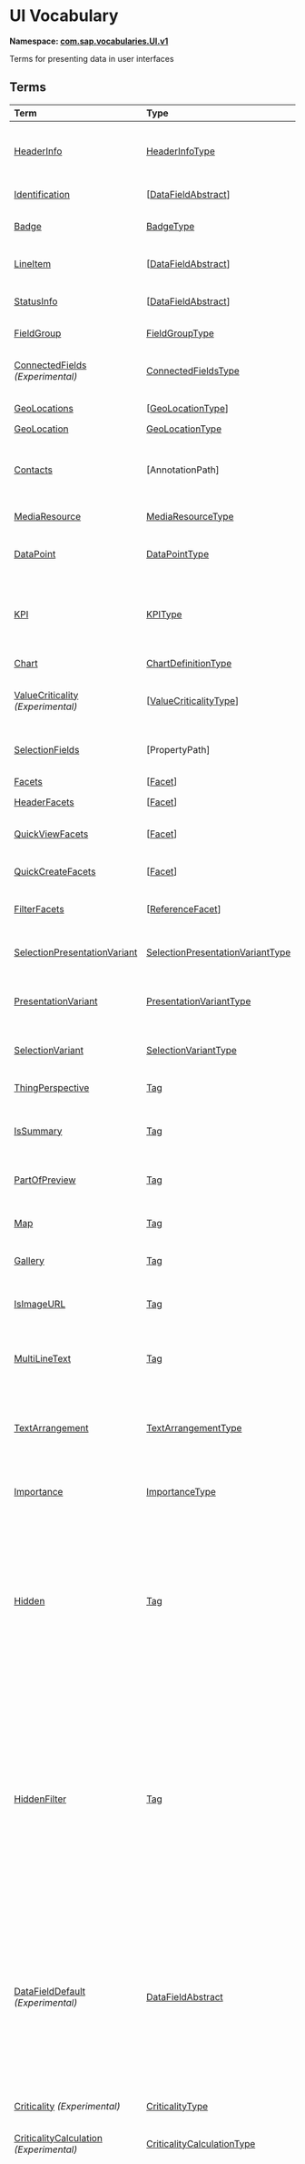 # UI Vocabulary
**Namespace: [com.sap.vocabularies.UI.v1](UI.xml)**

Terms for presenting data in user interfaces


## Terms

Term|Type|Description
:---|:---|:----------
[HeaderInfo](UI.xml#L38)|[HeaderInfoType](#HeaderInfoType)|<a name="HeaderInfo"></a>Information for the header area of an entity representation. HeaderInfo is mandatory for main entity types of the model
[Identification](UI.xml#L69)|\[[DataFieldAbstract](#DataFieldAbstract)\]|<a name="Identification"></a>Collection of fields identifying the object
[Badge](UI.xml#L74)|[BadgeType](#BadgeType)|<a name="Badge"></a>Information usually displayed in the form of a business card
[LineItem](UI.xml#L102)|\[[DataFieldAbstract](#DataFieldAbstract)\]|<a name="LineItem"></a>Collection of data fields for representation in a table or list
[StatusInfo](UI.xml#L107)|\[[DataFieldAbstract](#DataFieldAbstract)\]|<a name="StatusInfo"></a>Collection of data fields describing the status of an entity
[FieldGroup](UI.xml#L112)|[FieldGroupType](#FieldGroupType)|<a name="FieldGroup"></a>Group of fields with an optional label
[ConnectedFields](UI.xml#L126) *(Experimental)*|[ConnectedFieldsType](#ConnectedFieldsType)|<a name="ConnectedFields"></a>Group of semantically connected fields with a representation template and an optional label
[GeoLocations](UI.xml#L197)|\[[GeoLocationType](#GeoLocationType)\]|<a name="GeoLocations"></a>Collection of geographic locations
[GeoLocation](UI.xml#L201)|[GeoLocationType](#GeoLocationType)|<a name="GeoLocation"></a>Geographic location
[Contacts](UI.xml#L221)|\[AnnotationPath\]|<a name="Contacts"></a>Collection of contacts<p>Each collection item MUST reference an annotation of a Communication.Contact</p>
[MediaResource](UI.xml#L228)|[MediaResourceType](#MediaResourceType)|<a name="MediaResource"></a>Properties that describe a media resource
[DataPoint](UI.xml#L282)|[DataPointType](#DataPointType)|<a name="DataPoint"></a>Visualization of a single point of data, typically a number; may also be textual, e.g. a status value
[KPI](UI.xml#L572)|[KPIType](#KPIType)|<a name="KPI"></a>A Key Performance Indicator (KPI) bundles a SelectionVariant and a DataPoint, and provides details for progressive disclosure
[Chart](UI.xml#L621)|[ChartDefinitionType](#ChartDefinitionType)|<a name="Chart"></a>Visualization of multiple data points
[ValueCriticality](UI.xml#L808) *(Experimental)*|\[[ValueCriticalityType](#ValueCriticalityType)\]|<a name="ValueCriticality"></a>Assign criticalities to primitive values. This information can be used for semantic coloring.
[SelectionFields](UI.xml#L821)|\[PropertyPath\]|<a name="SelectionFields"></a>Properties that might be relevant for filtering a collection of entities of this type
[Facets](UI.xml#L830)|\[[Facet](#Facet)\]|<a name="Facets"></a>Collection of facets
[HeaderFacets](UI.xml#L834)|\[[Facet](#Facet)\]|<a name="HeaderFacets"></a>Facets for additional object header information
[QuickViewFacets](UI.xml#L838)|\[[Facet](#Facet)\]|<a name="QuickViewFacets"></a>Facets that may be used for a quick overview of the object
[QuickCreateFacets](UI.xml#L842)|\[[Facet](#Facet)\]|<a name="QuickCreateFacets"></a>Facets that may be used for a (quick) create of the object
[FilterFacets](UI.xml#L846)|\[[ReferenceFacet](#ReferenceFacet)\]|<a name="FilterFacets"></a>Facets that reference UI.FieldGroup annotations to group filterable fields
[SelectionPresentationVariant](UI.xml#L888)|[SelectionPresentationVariantType](#SelectionPresentationVariantType)|<a name="SelectionPresentationVariant"></a>A SelectionPresentationVariant bundles a Selection Variant and a Presentation Variant
[PresentationVariant](UI.xml#L914)|[PresentationVariantType](#PresentationVariantType)|<a name="PresentationVariant"></a>Defines how the result of a queried collection of entities is shaped and how this result is displayed
[SelectionVariant](UI.xml#L988)|[SelectionVariantType](#SelectionVariantType)|<a name="SelectionVariant"></a>A SelectionVariant denotes a combination of parameters and filters to query the annotated entity set
[ThingPerspective](UI.xml#L1120)|[Tag](https://github.com/oasis-tcs/odata-vocabularies/blob/master/vocabularies/Org.OData.Core.V1.md#Tag)|<a name="ThingPerspective"></a>This term is a Thing Perspective
[IsSummary](UI.xml#L1123)|[Tag](https://github.com/oasis-tcs/odata-vocabularies/blob/master/vocabularies/Org.OData.Core.V1.md#Tag)|<a name="IsSummary"></a>This Facet and all included Facets are the summary of the thing. At most one Facet of a thing can be tagged with this term
[PartOfPreview](UI.xml#L1128)|[Tag](https://github.com/oasis-tcs/odata-vocabularies/blob/master/vocabularies/Org.OData.Core.V1.md#Tag)|<a name="PartOfPreview"></a>This Facet and all included Facets are part of the Thing preview
[Map](UI.xml#L1132)|[Tag](https://github.com/oasis-tcs/odata-vocabularies/blob/master/vocabularies/Org.OData.Core.V1.md#Tag)|<a name="Map"></a>Target MUST reference a UI.GeoLocation, Communication.Address or a collection of these
[Gallery](UI.xml#L1137)|[Tag](https://github.com/oasis-tcs/odata-vocabularies/blob/master/vocabularies/Org.OData.Core.V1.md#Tag)|<a name="Gallery"></a>Target MUST reference a UI.MediaResource
[IsImageURL](UI.xml#L1142)|[Tag](https://github.com/oasis-tcs/odata-vocabularies/blob/master/vocabularies/Org.OData.Core.V1.md#Tag)|<a name="IsImageURL"></a>Properties and terms annotated with this term MUST contain a valid URL referencing an resource with a MIME type image
[MultiLineText](UI.xml#L1148)|[Tag](https://github.com/oasis-tcs/odata-vocabularies/blob/master/vocabularies/Org.OData.Core.V1.md#Tag)|<a name="MultiLineText"></a>Properties annotated with this annotation should be rendered as multi-line text (e.g. text area)
[TextArrangement](UI.xml#L1154)|[TextArrangementType](#TextArrangementType)|<a name="TextArrangement"></a>Describes the arrangement of a code or ID value and its text<p>If used for a single property the Common.Text annotation is annotated</p>
[Importance](UI.xml#L1181)|[ImportanceType](#ImportanceType)|<a name="Importance"></a>Expresses the importance of e.g. a DataField or an annotation
[Hidden](UI.xml#L1196)|[Tag](https://github.com/oasis-tcs/odata-vocabularies/blob/master/vocabularies/Org.OData.Core.V1.md#Tag)|<a name="Hidden"></a>Properties or facets (see UI.Facet) annotated with this term will not be rendered if the annotation evaluates to true.<p>Hidden properties usually carry technical information that is used for application control and is of no direct interest to end users. The annotation value may be an expression to dynamically hide or render the annotated feature.</p>
[HiddenFilter](UI.xml#L1203)|[Tag](https://github.com/oasis-tcs/odata-vocabularies/blob/master/vocabularies/Org.OData.Core.V1.md#Tag)|<a name="HiddenFilter"></a>Properties annotated with this term will not be rendered as filter criteria if the annotation evaluates to true.<p>Properties annotated with `HiddenFilter` are intended as parts of a `$filter` expression that cannot be directly influenced by end users. The properties will be rendered in all other places, e.g. table columns or form fields. This is in contrast to properties annotated with [`UI.Hidden`](#Hidden) that are not rendered at all.</p>
[DataFieldDefault](UI.xml#L1210) *(Experimental)*|[DataFieldAbstract](#DataFieldAbstract)|<a name="DataFieldDefault"></a>Default representation of a property as a datafield, e.g. when the property is added as a table column or form field via personalization<p>Only concrete subtypes of DataFieldAbstract can be used for a DataFieldDefault. For type `DataField` and its subtypes the annotation target SHOULD be the same property that is referenced via a path expression in the `Value` of the datafield.</p>
[Criticality](UI.xml#L1346) *(Experimental)*|[CriticalityType](#CriticalityType)|<a name="Criticality"></a>Service-calculated criticality, alternative to UI.CriticalityCalculation
[CriticalityCalculation](UI.xml#L1351) *(Experimental)*|[CriticalityCalculationType](#CriticalityCalculationType)|<a name="CriticalityCalculation"></a>Parameters for client-calculated criticality, alternative to UI.Criticality
[OrderBy](UI.xml#L1356) *(Experimental)*|PropertyPath|<a name="OrderBy"></a>Sort by the referenced property instead of by the annotated property<p>Example: annotated property `SizeCode` has string values XS, S, M, L, XL, referenced property SizeOrder has numeric values -2, -1, 0, 1, 2. Numeric ordering by SizeOrder will be more understandable than lexicographic ordering by SizeCode.</p>
[RecommendationState](UI.xml#L1364) *(Experimental)*|[RecommendationStateType](#RecommendationStateType)|<a name="RecommendationState"></a>Indicates whether a field contains or has a recommended value<p>Intelligent systems can help users by recommending input the user may "prefer".</p>
[RecommendationList](UI.xml#L1396) *(Experimental)*|[RecommendationListType](#RecommendationListType)|<a name="RecommendationList"></a>Specifies how to get a list of recommended values for a property or parameter<p>Intelligent systems can help users by recommending input the user may "prefer".</p>

## <a name="HeaderInfoType"></a>[HeaderInfoType](UI.xml#L43)


Property|Type|Description
:-------|:---|:----------
[TypeName](UI.xml#L44)|String|Name of the main entity type
[TypeNamePlural](UI.xml#L48)|String|Plural form of the name of the main entity type
[Title](UI.xml#L52)|[DataField](#DataField)|Title, e.g. for overview pages
[Description](UI.xml#L55)|[DataField](#DataField)|Description, e.g. for overview pages
[ImageUrl](UI.xml#L58)|URL|Image URL for an instance of the entity type. If the property ImageUrl has a valid value, it can be used for the visualization of the instance. If it is not available or not valid the property TypeImageUrl can be used instead.
[TypeImageUrl](UI.xml#L63)|URL|Image URL for the entity type

## <a name="BadgeType"></a>[BadgeType](UI.xml#L78)


Property|Type|Description
:-------|:---|:----------
[HeadLine](UI.xml#L79)|[DataField](#DataField)|Headline
[Title](UI.xml#L82)|[DataField](#DataField)|Title
[ImageUrl](UI.xml#L85)|URL|Image URL for an instance of the entity type. If the property ImageUrl has a valid value, it can be used for the visualization of the instance. If it is not available or not valid the property TypeImageUrl can be used instead.
[TypeImageUrl](UI.xml#L90)|URL|Image URL for the entity type
[MainInfo](UI.xml#L94)|[DataField](#DataField)|Main information on the business card
[SecondaryInfo](UI.xml#L97)|[DataField](#DataField)|Additional information on the business card

## <a name="FieldGroupType"></a>[FieldGroupType](UI.xml#L116)


Property|Type|Description
:-------|:---|:----------
[Label](UI.xml#L117)|String|Label for the field group
[Data](UI.xml#L121)|\[[DataFieldAbstract](#DataFieldAbstract)\]|Collection of data fields

## <a name="ConnectedFieldsType"></a>[ConnectedFieldsType](UI.xml#L155) *(Experimental)*
Group of semantically connected fields with a representation template and an optional label

Property|Type|Description
:-------|:---|:----------
[Label](UI.xml#L159)|String|Label for the connected fields
[Template](UI.xml#L163)|String|Template for representing the connected fields<p>Template variables are identifiers enclosed in curly braces, e.g. `{MaterialName} - {MaterialClassName}`. The `Data` collection assigns values to the template variables.</p>
[Data](UI.xml#L169)|[Dictionary](https://github.com/oasis-tcs/odata-vocabularies/blob/master/vocabularies/Org.OData.Core.V1.md#Dictionary)|Dictionary of template variables<p>Each template variable used in `Template` must be assigned a value here. The value must be of type [`UI.DataFieldAbstract`](#DataFieldAbstract)</p>

## <a name="GeoLocationType"></a>[GeoLocationType](UI.xml#L205)
Properties that define a geographic location

Property|Type|Description
:-------|:---|:----------
[Latitude](UI.xml#L207)|Double|Geographic latitude
[Longitude](UI.xml#L210)|Double|Geographic longitude
[Location](UI.xml#L213)|GeographyPoint|A point in a round-earth coordinate system
[Address](UI.xml#L216)|[AddressType](Communication.md#AddressType)|vCard-style address

## <a name="MediaResourceType"></a>[MediaResourceType](UI.xml#L232)


Property|Type|Description
:-------|:---|:----------
[Url](UI.xml#L233)|URL|URL of media resource
[ContentType](UI.xml#L237)|MediaType|Content type, such as application/pdf, video/x-flv, image/jpeg
[ByteSize](UI.xml#L241)|Int64|Resource size in bytes
[ChangedAt](UI.xml#L244)|DateTimeOffset|Date of last change
[Thumbnail](UI.xml#L247)|[ImageType](#ImageType)|Thumbnail image
[Title](UI.xml#L250)|[DataField](#DataField)|Resource title
[Description](UI.xml#L253)|[DataField](#DataField)|Resource description

## <a name="ImageType"></a>[ImageType](UI.xml#L257)


Property|Type|Description
:-------|:---|:----------
[Url](UI.xml#L258)|URL|URL of image
[Width](UI.xml#L262)|String|Width of image
[Height](UI.xml#L265)|String|Height of image

## <a name="DataPointType"></a>[DataPointType](UI.xml#L287)


Property|Type|Description
:-------|:---|:----------
[Title](UI.xml#L288)|String|Title of the data point
[Description](UI.xml#L292)|String|Short description
[LongDescription](UI.xml#L296)|String|Full description
[Value](UI.xml#L300)|PrimitiveType|Numeric value<p>               It could be annotated with either `UoM.ISOCurrency` or `UoM.Unit`.               Percentage values are annotated with `UoM.Unit = '%'`.               A renderer should take an optional `Common.Text` annotation into consideration.             </p>
[TargetValue](UI.xml#L310)|PrimitiveType|Target value
[ForecastValue](UI.xml#L313)|PrimitiveType|Forecast value
[MinimumValue](UI.xml#L316)|Decimal|Minimum value (for output rendering)
[MaximumValue](UI.xml#L319)|Decimal|Maximum value (for output rendering)
[ValueFormat](UI.xml#L322)|[NumberFormat](#NumberFormat)|Number format
[Visualization](UI.xml#L325)|[VisualizationType](#VisualizationType)|Preferred visualization
[SampleSize](UI.xml#L328)|PrimitiveType|Sample size used for the determination of the data point; should contain just integer value as Edm.Byte, Edm.SByte, Edm.Intxx, and Edm.Decimal with scale 0.
[ReferencePeriod](UI.xml#L335)|[ReferencePeriod](#ReferencePeriod)|Reference period
[Criticality](UI.xml#L338)|[CriticalityType](#CriticalityType)|Service-calculated criticality, alternative to CriticalityCalculation
[CriticalityRepresentation](UI.xml#L341) *(Experimental)*|[CriticalityRepresentationType](#CriticalityRepresentationType)|Decides if criticality is visualized in addition by means of an icon
[CriticalityCalculation](UI.xml#L345)|[CriticalityCalculationType](#CriticalityCalculationType)|Parameters for client-calculated criticality, alternative to Criticality
[Trend](UI.xml#L348)|[TrendType](#TrendType)|Service-calculated trend, alternative to TrendCalculation
[TrendCalculation](UI.xml#L351)|[TrendCalculationType](#TrendCalculationType)|Parameters for client-calculated trend, alternative to Trend
[Responsible](UI.xml#L354)|[ContactType](Communication.md#ContactType)|Contact person

## <a name="NumberFormat"></a>[NumberFormat](UI.xml#L359)
Describes how to visualise a number

Property|Type|Description
:-------|:---|:----------
[ScaleFactor](UI.xml#L361)|Decimal|Display value in *ScaleFactor* units, e.g. 1000 for k (kilo), 1e6 for M (Mega)
[NumberOfFractionalDigits](UI.xml#L365)|Byte|Number of fractional digits of the scaled value to be visualized

## <a name="VisualizationType"></a>[VisualizationType](UI.xml#L370)


Member|Value|Description
:-----|----:|:----------
[Number](UI.xml#L371)|0|Visualize as a number
[BulletChart](UI.xml#L374)|1|Visualize as bullet chart - requires TargetValue
[Progress](UI.xml#L377)|2|Visualize as progress indicator - requires TargetValue
[Rating](UI.xml#L380)|3|Visualize as partially or completely filled stars/hearts/... - requires TargetValue
[Donut](UI.xml#L384)|4|Visualize as donut, optionally with missing segment - requires TargetValue
[DeltaBulletChart](UI.xml#L387)|5|Visualize as delta bullet chart - requires TargetValue

## <a name="ReferencePeriod"></a>[ReferencePeriod](UI.xml#L392)
Reference period

Property|Type|Description
:-------|:---|:----------
[Description](UI.xml#L394)|String|Short description of the reference period
[Start](UI.xml#L398)|DateTimeOffset|Start of the reference period
[End](UI.xml#L401)|DateTimeOffset|End of the reference period

## <a name="CriticalityType"></a>[CriticalityType](UI.xml#L406)
Criticality of a value or status, represented e.g. via semantic colors (https://experience.sap.com/fiori-design-web/foundation/colors/#semantic-colors)

Member|Value|Description
:-----|----:|:----------
[VeryNegative](UI.xml#L409) *(Experimental)*|-1|Very negative / dark-red status - risk - out of stock - late
[Neutral](UI.xml#L413)|0|Neutral / grey status - inactive - open - in progress
[Negative](UI.xml#L416)|1|Negative / red status - attention - overload - alert
[Critical](UI.xml#L419)|2|Critical / orange status - warning
[Positive](UI.xml#L422)|3|Positive / green status - completed - available - on track - acceptable
[VeryPositive](UI.xml#L425) *(Experimental)*|4|Very positive / blue status - above max stock - excess

## <a name="CriticalityCalculationType"></a>[CriticalityCalculationType](UI.xml#L431): [CriticalityThresholdsType](#CriticalityThresholdsType)
Describes how to calculate the criticality of a value depending on the improvement direction


The calculation is done by comparing a value to the threshold values relevant for the specified improvement direction.

For improvement direction `Target`, the criticality is calculated using both low and high threshold values. It will be
  - Positive if the value is greater than or equal to AcceptanceRangeLowValue and lower than or equal to AcceptanceRangeHighValue
  - Neutral if the value is greater than or equal to ToleranceRangeLowValue and lower than AcceptanceRangeLowValue OR greater than AcceptanceRangeHighValue and lower than or equal to ToleranceRangeHighValue
  - Critical if the value is greater than or equal to DeviationRangeLowValue and lower than ToleranceRangeLowValue OR greater than ToleranceRangeHighValue  and lower than or equal to DeviationRangeHighValue
  - Negative if the value is lower than DeviationRangeLowValue or greater than DeviationRangeHighValue

For improvement direction `Minimize`, the criticality is calculated using the high threshold values. It is
  - Positive if the value is lower than or equal to AcceptanceRangeHighValue
  - Neutral if the value is  greater than AcceptanceRangeHighValue and lower than or equal to ToleranceRangeHighValue
  - Critical if the value is greater than ToleranceRangeHighValue and lower than or equal to DeviationRangeHighValue
  - Negative if the value is greater than DeviationRangeHighValue

For improvement direction `Maximize`, the criticality is calculated using the low threshold values. It is
  - Positive if the value is greater than or equal to AcceptanceRangeLowValue
  - Neutral if the value is less than AcceptanceRangeLowValue and greater than or equal to ToleranceRangeLowValue
  - Critical if the value is lower than ToleranceRangeLowValue and greater than or equal to DeviationRangeLowValue
  - Negative if the value is lower than DeviationRangeLowValue
             
Thresholds are optional. For unassigned values, defaults are determined in this order:
  - For DeviationRange, an omitted LowValue translates into the smallest possible number (-INF), an omitted HighValue translates into the largest possible number (+INF)
  - For ToleranceRange, an omitted LowValue will be initialized with DeviationRangeLowValue, an omitted HighValue will be initialized with DeviationRangeHighValue
  - For AcceptanceRange, an omitted LowValue will be initialized with ToleranceRangeLowValue, an omitted HighValue will be initialized with ToleranceRangeHighValue
          

Property|Type|Description
:-------|:---|:----------
[*AcceptanceRangeLowValue*](UI.xml#L476)|PrimitiveType|Lowest value that is considered positive
[*AcceptanceRangeHighValue*](UI.xml#L479)|PrimitiveType|Highest value that is considered positive
[*ToleranceRangeLowValue*](UI.xml#L482)|PrimitiveType|Lowest value that is considered neutral
[*ToleranceRangeHighValue*](UI.xml#L485)|PrimitiveType|Highest value that is considered neutral
[*DeviationRangeLowValue*](UI.xml#L488)|PrimitiveType|Lowest value that is considered critical
[*DeviationRangeHighValue*](UI.xml#L491)|PrimitiveType|Highest value that is considered critical
[ImprovementDirection](UI.xml#L462)|[ImprovementDirectionType](#ImprovementDirectionType)|Describes in which direction the value improves
[ConstantThresholds](UI.xml#L465) *(Experimental)*|\[[LevelThresholdsType](#LevelThresholdsType)\]|List of thresholds depending on the aggregation level as a set of constant values<p>Constant thresholds shall only be used in order to refine constant values given for the data point overall (aggregation level with empty collection of property paths), but not if the thresholds are based on other measure elements.</p>

## <a name="CriticalityThresholdsType"></a>[CriticalityThresholdsType](UI.xml#L474)
Thresholds for calculating the criticality of a value

**Derived Types:**
- [CriticalityCalculationType](#CriticalityCalculationType)
- [LevelThresholdsType](#LevelThresholdsType)

Property|Type|Description
:-------|:---|:----------
[AcceptanceRangeLowValue](UI.xml#L476)|PrimitiveType|Lowest value that is considered positive
[AcceptanceRangeHighValue](UI.xml#L479)|PrimitiveType|Highest value that is considered positive
[ToleranceRangeLowValue](UI.xml#L482)|PrimitiveType|Lowest value that is considered neutral
[ToleranceRangeHighValue](UI.xml#L485)|PrimitiveType|Highest value that is considered neutral
[DeviationRangeLowValue](UI.xml#L488)|PrimitiveType|Lowest value that is considered critical
[DeviationRangeHighValue](UI.xml#L491)|PrimitiveType|Highest value that is considered critical

## <a name="ImprovementDirectionType"></a>[ImprovementDirectionType](UI.xml#L496)
Describes which direction of a value change is seen as an improvement

Member|Value|Description
:-----|----:|:----------
[Minimize](UI.xml#L498)|1|Lower is better
[Target](UI.xml#L501)|2|Closer to the target is better
[Maximize](UI.xml#L504)|3|Higher is better

## <a name="LevelThresholdsType"></a>[LevelThresholdsType](UI.xml#L509): [CriticalityThresholdsType](#CriticalityThresholdsType) *(Experimental)*
Thresholds for an aggregation level

Property|Type|Description
:-------|:---|:----------
[*AcceptanceRangeLowValue*](UI.xml#L476)|PrimitiveType|Lowest value that is considered positive
[*AcceptanceRangeHighValue*](UI.xml#L479)|PrimitiveType|Highest value that is considered positive
[*ToleranceRangeLowValue*](UI.xml#L482)|PrimitiveType|Lowest value that is considered neutral
[*ToleranceRangeHighValue*](UI.xml#L485)|PrimitiveType|Highest value that is considered neutral
[*DeviationRangeLowValue*](UI.xml#L488)|PrimitiveType|Lowest value that is considered critical
[*DeviationRangeHighValue*](UI.xml#L491)|PrimitiveType|Highest value that is considered critical
[AggregationLevel](UI.xml#L512)|\[PropertyPath\]|An unordered tuple of dimensions, i.e. properties which are intended to be used for grouping in aggregating requests. In analytical UIs, e.g. an analytical chart, the aggregation level typically corresponds to the visible dimensions.

## <a name="TrendType"></a>[TrendType](UI.xml#L518)
The trend of a value

Member|Value|Description
:-----|----:|:----------
[StrongUp](UI.xml#L520)|1|Value grows strongly
[Up](UI.xml#L523)|2|Value grows
[Sideways](UI.xml#L526)|3|Value does not significantly grow or shrink
[Down](UI.xml#L529)|4|Value shrinks
[StrongDown](UI.xml#L532)|5|Value shrinks strongly

## <a name="TrendCalculationType"></a>[TrendCalculationType](UI.xml#L537)
Describes how to calculate the trend of a value


By default, the calculation is done by comparing the difference between Value and ReferenceValue to the threshold values. 
If IsRelativeDifference is set, the difference of Value and ReferenceValue is divided by ReferenceValue and the relative difference is compared.

The trend is 
  - StrongUp if the difference is greater than or equal to StrongUpDifference
  - Up if the difference is less than StrongUpDifference and greater than or equal to UpDifference
  - Sideways if the difference  is less than UpDifference and greater than DownDifference
  - Down if the difference is greater than StrongDownDifference and lower than or equal to DownDifference
  - StrongDown if the difference is lower than or equal to StrongDownDifference

Property|Type|Description
:-------|:---|:----------
[ReferenceValue](UI.xml#L551)|PrimitiveType|Reference value for the calculation, e.g. number of sales for the last year
[IsRelativeDifference](UI.xml#L555)|Boolean|Calculate with a relative difference
[UpDifference](UI.xml#L558)|Decimal|Threshold for Up
[StrongUpDifference](UI.xml#L561)|Decimal|Threshold for StrongUp
[DownDifference](UI.xml#L564)|Decimal|Threshold for Down
[StrongDownDifference](UI.xml#L567)|Decimal|Threshold for StrongDown

## <a name="KPIType"></a>[KPIType](UI.xml#L578)


Property|Type|Description
:-------|:---|:----------
[ID](UI.xml#L579)|String|Optional identifier to reference this instance from an external context
[ShortDescription](UI.xml#L584) *(Experimental)*|String|Very short description
[SelectionVariant](UI.xml#L589)|[SelectionVariantType](#SelectionVariantType)|Selection variant, either specified inline or referencing another annotation via Path
[DataPoint](UI.xml#L593)|[DataPointType](#DataPointType)|Data point, either specified inline or referencing another annotation via Path
[Detail](UI.xml#L597)|[KPIDetailType](#KPIDetailType)|Contains information about KPI details, especially drill-down presentations

## <a name="KPIDetailType"></a>[KPIDetailType](UI.xml#L602)


Property|Type|Description
:-------|:---|:----------
[DefaultPresentationVariant](UI.xml#L603)|[PresentationVariantType](#PresentationVariantType)|Presentation variant, either specified inline or referencing another annotation via Path
[AlternativePresentationVariants](UI.xml#L607)|\[[PresentationVariantType](#PresentationVariantType)\]|A list of alternative presentation variants, either specified inline or referencing another annotation via Path
[SemanticObject](UI.xml#L611)|String|Name of the Semantic Object. If not specified, use Semantic Object annotated at the property referenced in KPI/DataPoint/Value
[Action](UI.xml#L615)|String|Name of the Action on the Semantic Object. If not specified, let user choose which of the available actions to trigger.

## <a name="ChartDefinitionType"></a>[ChartDefinitionType](UI.xml#L625)


Property|Type|Description
:-------|:---|:----------
[Title](UI.xml#L626)|String|Title of the chart
[Description](UI.xml#L630)|String|Short description
[ChartType](UI.xml#L634)|[ChartType](#ChartType)|Chart type
[AxisScaling](UI.xml#L637)|[ChartAxisScalingType](#ChartAxisScalingType)|Describes the scale of the chart value axes
[Measures](UI.xml#L640)|\[PropertyPath\]|Measures of the chart, e.g. size and color in a bubble chart
[MeasureAttributes](UI.xml#L643)|\[[ChartMeasureAttributeType](#ChartMeasureAttributeType)\]|Describes Attributes for Measures. All Measures used in this collection must also be part of the Measures Property.
[Dimensions](UI.xml#L648)|\[PropertyPath\]|Dimensions of the chart, e.g. x- and y-axis of a bubble chart
[DimensionAttributes](UI.xml#L651)|\[[ChartDimensionAttributeType](#ChartDimensionAttributeType)\]|Describes Attributes for Dimensions. All Dimensions used in this collection must also be part of the Dimensions Property.
[Actions](UI.xml#L656)|\[[DataFieldForActionAbstract](#DataFieldForActionAbstract)\]|Available actions

## <a name="ChartType"></a>[ChartType](UI.xml#L661)


Member|Value|Description
:-----|----:|:----------
[Column](UI.xml#L662)|0|
[ColumnStacked](UI.xml#L663)|1|
[ColumnDual](UI.xml#L664)|2|
[ColumnStackedDual](UI.xml#L665)|3|
[ColumnStacked100](UI.xml#L666)|4|
[ColumnStackedDual100](UI.xml#L667)|5|
[Bar](UI.xml#L668)|6|
[BarStacked](UI.xml#L669)|7|
[BarDual](UI.xml#L670)|8|
[BarStackedDual](UI.xml#L671)|9|
[BarStacked100](UI.xml#L672)|10|
[BarStackedDual100](UI.xml#L673)|11|
[Area](UI.xml#L674)|12|
[AreaStacked](UI.xml#L675)|13|
[AreaStacked100](UI.xml#L676)|14|
[HorizontalArea](UI.xml#L677)|15|
[HorizontalAreaStacked](UI.xml#L678)|16|
[HorizontalAreaStacked100](UI.xml#L679)|17|
[Line](UI.xml#L680)|18|
[LineDual](UI.xml#L681)|19|
[Combination](UI.xml#L682)|20|
[CombinationStacked](UI.xml#L683)|21|
[CombinationDual](UI.xml#L684)|22|
[CombinationStackedDual](UI.xml#L685)|23|
[HorizontalCombinationStacked](UI.xml#L686)|24|
[Pie](UI.xml#L687)|25|
[Donut](UI.xml#L688)|26|
[Scatter](UI.xml#L689)|27|
[Bubble](UI.xml#L690)|28|
[Radar](UI.xml#L691)|29|
[HeatMap](UI.xml#L692)|30|
[TreeMap](UI.xml#L693)|31|
[Waterfall](UI.xml#L694)|32|
[Bullet](UI.xml#L695)|33|
[VerticalBullet](UI.xml#L696)|34|
[HorizontalWaterfall](UI.xml#L697)|35|
[HorizontalCombinationDual](UI.xml#L698)|36|
[HorizontalCombinationStackedDual](UI.xml#L699)|37|

## <a name="ChartAxisScalingType"></a>[ChartAxisScalingType](UI.xml#L703)


Property|Type|Description
:-------|:---|:----------
[ScaleBehavior](UI.xml#L706)|[ChartAxisScaleBehaviorType](#ChartAxisScaleBehaviorType)|Scale is fixed or adapts automatically to rendered values
[AutoScaleBehavior](UI.xml#L709)|[ChartAxisAutoScaleBehaviorType](#ChartAxisAutoScaleBehaviorType)|Settings for automatic scaling
[FixedScaleMultipleStackedMeasuresBoundaryValues](UI.xml#L714)|[FixedScaleMultipleStackedMeasuresBoundaryValuesType](#FixedScaleMultipleStackedMeasuresBoundaryValuesType)|Boundary values for fixed scaling of a stacking chart type with multiple measures

## <a name="ChartAxisScaleBehaviorType"></a>[ChartAxisScaleBehaviorType](UI.xml#L720)


Member|Value|Description
:-----|----:|:----------
[AutoScale](UI.xml#L721)|0|Value axes scale automatically
[FixedScale](UI.xml#L724)|1|Fixed minimum and maximum values are applied, which are derived from the @UI.MeasureAttributes.DataPoint/MinimumValue and .../MaximumValue annotation by default. For stacking chart types with multiple measures, they are taken from ChartAxisScalingType/FixedScaleMultipleStackedMeasuresBoundaryValues.

## <a name="ChartAxisAutoScaleBehaviorType"></a>[ChartAxisAutoScaleBehaviorType](UI.xml#L733)


Property|Type|Description
:-------|:---|:----------
[ZeroAlwaysVisible](UI.xml#L734)|Boolean|Forces the value axis to always display the zero value
[DataScope](UI.xml#L739)|[ChartAxisAutoScaleDataScopeType](#ChartAxisAutoScaleDataScopeType)|Determines the automatic scaling

## <a name="ChartAxisAutoScaleDataScopeType"></a>[ChartAxisAutoScaleDataScopeType](UI.xml#L744)


Member|Value|Description
:-----|----:|:----------
[DataSet](UI.xml#L745)|0|Minimum and maximum axes values are determined from the entire data set
[VisibleData](UI.xml#L748)|1|Minimum and maximum axes values are determined from the currently visible data. Scrolling will change the scale.

## <a name="FixedScaleMultipleStackedMeasuresBoundaryValuesType"></a>[FixedScaleMultipleStackedMeasuresBoundaryValuesType](UI.xml#L754)


Property|Type|Description
:-------|:---|:----------
[MinimumValue](UI.xml#L755)|Decimal|Minimum value on value axes
[MaximumValue](UI.xml#L758)|Decimal|Maximum value on value axes

## <a name="ChartDimensionAttributeType"></a>[ChartDimensionAttributeType](UI.xml#L763)


Property|Type|Description
:-------|:---|:----------
[Dimension](UI.xml#L764)|PropertyPath|
[Role](UI.xml#L765)|[ChartDimensionRoleType](#ChartDimensionRoleType)|
[HierarchyLevel](UI.xml#L766) *(Experimental)*|Int32|For a dimension with a hierarchy, members are selected from this level. The root node of the hierarchy is at level 0.
[ValuesForSequentialColorLevels](UI.xml#L771) *(Experimental)*|\[PrimitiveType\]|All values in this collection should be assigned to levels of the same color.
[EmphasizedValues](UI.xml#L776) *(Experimental)*|\[PrimitiveType\]|All values in this collection should be emphasized.

## <a name="ChartMeasureAttributeType"></a>[ChartMeasureAttributeType](UI.xml#L782)


Property|Type|Description
:-------|:---|:----------
[Measure](UI.xml#L783)|PropertyPath|
[Role](UI.xml#L784)|[ChartMeasureRoleType](#ChartMeasureRoleType)|
[DataPoint](UI.xml#L785)|AnnotationPath|Annotation path MUST end in UI.DataPoint and the DataPoint Value must be the same property as in Measure
[UseSequentialColorLevels](UI.xml#L789) *(Experimental)*|Boolean|All measures for which this setting is true should be assigned to levels of the same color.

## <a name="ChartDimensionRoleType"></a>[ChartDimensionRoleType](UI.xml#L796)


Member|Value|Description
:-----|----:|:----------
[Category](UI.xml#L797)|0|
[Series](UI.xml#L798)|1|
[Category2](UI.xml#L799)|2|

## <a name="ChartMeasureRoleType"></a>[ChartMeasureRoleType](UI.xml#L802)


Member|Value|Description
:-----|----:|:----------
[Axis1](UI.xml#L803)|0|
[Axis2](UI.xml#L804)|1|
[Axis3](UI.xml#L805)|2|

## <a name="ValueCriticalityType"></a>[ValueCriticalityType](UI.xml#L813) *(Experimental)*
Assigns a fixed criticality to a primitive value. This information can be used for semantic coloring.

Property|Type|Description
:-------|:---|:----------
[Value](UI.xml#L817)|PrimitiveType|
[Criticality](UI.xml#L818)|[CriticalityType](#CriticalityType)|

## <a name="Facet"></a>[*Facet*](UI.xml#L850)
Abstract base type for facets

**Derived Types:**
- [CollectionFacet](#CollectionFacet)
- [ReferenceFacet](#ReferenceFacet)
- [ReferenceURLFacet](#ReferenceURLFacet)

Property|Type|Description
:-------|:---|:----------
[Label](UI.xml#L852)|String|Facet label
[ID](UI.xml#L856)|String|Unique identifier of a facet. ID should be stable, as long as the perceived semantics of the facet is unchanged.

## <a name="CollectionFacet"></a>[CollectionFacet](UI.xml#L861): [Facet](#Facet)
Collection of facets

Property|Type|Description
:-------|:---|:----------
[*Label*](UI.xml#L852)|String|Facet label
[*ID*](UI.xml#L856)|String|Unique identifier of a facet. ID should be stable, as long as the perceived semantics of the facet is unchanged.
[Facets](UI.xml#L863)|\[[Facet](#Facet)\]|Nested facets. An empty collection may be used as a placeholder for content added via extension points.

## <a name="ReferenceFacet"></a>[ReferenceFacet](UI.xml#L868): [Facet](#Facet)
Facet that refers to a thing perspective, e.g. LineItem

Property|Type|Description
:-------|:---|:----------
[*Label*](UI.xml#L852)|String|Facet label
[*ID*](UI.xml#L856)|String|Unique identifier of a facet. ID should be stable, as long as the perceived semantics of the facet is unchanged.
[Target](UI.xml#L870)|AnnotationPath|Referenced information: Communication.Contact, Communication.Address, or a term that is tagged with UI.ThingPerspective, e.g. UI.StatusInfo, UI.LineItem, UI.Identification, UI.FieldGroup, UI.Badge

## <a name="ReferenceURLFacet"></a>[ReferenceURLFacet](UI.xml#L875): [Facet](#Facet)
Facet that refers to a URL

Property|Type|Description
:-------|:---|:----------
[*Label*](UI.xml#L852)|String|Facet label
[*ID*](UI.xml#L856)|String|Unique identifier of a facet. ID should be stable, as long as the perceived semantics of the facet is unchanged.
[Url](UI.xml#L877)|URL|URL of referenced information
[UrlContentType](UI.xml#L881)|MediaType|Media type of referenced information

## <a name="SelectionPresentationVariantType"></a>[SelectionPresentationVariantType](UI.xml#L894)


Property|Type|Description
:-------|:---|:----------
[ID](UI.xml#L895)|String|Optional identifier to reference this variant from an external context
[Text](UI.xml#L900)|String|Name of the bundling variant
[SelectionVariant](UI.xml#L904)|[SelectionVariantType](#SelectionVariantType)|Selection variant, either specified inline or referencing another annotation via Path
[PresentationVariant](UI.xml#L908)|[PresentationVariantType](#PresentationVariantType)|Presentation variant, either specified inline or referencing another annotation via Path

## <a name="PresentationVariantType"></a>[PresentationVariantType](UI.xml#L920)


Property|Type|Description
:-------|:---|:----------
[ID](UI.xml#L921)|String|Optional identifier to reference this variant from an external context
[Text](UI.xml#L924)|String|Name of the presentation variant
[MaxItems](UI.xml#L928)|Int32|Maximum number of items that should be included in the result
[SortOrder](UI.xml#L931)|\[[SortOrderType](Common.md#SortOrderType)\]|Collection can be provided inline or as a reference to a Common.SortOrder annotation via Path
[GroupBy](UI.xml#L935)|\[PropertyPath\]|Sequence of groupable properties p1, p2, ... defining how the result is composed of instances representing groups, one for each combination of value properties in the queried collection. The sequence specifies a certain level of aggregation for the queried collection, and every group instance will provide aggregated values for properties that are aggregatable. Moreover, the series of sub-sequences (p1), (p1, p2), ... forms a leveled hierarchy, which may become relevant in combination with `InitialExpansionLevel`.
[TotalBy](UI.xml#L944)|\[PropertyPath\]|Sub-sequence q1, q2, ... of properties p1, p2, ... specified in GroupBy. With this, additional levels of aggregation are requested in addition to the most granular level defined by GroupBy: Every element in the series of sub-sequences (q1), (q1, q2), ... introduces an additional aggregation level included in the result.
[Total](UI.xml#L951)|\[PropertyPath\]|Aggregatable properties for which aggregated values should be provided for the additional aggregation levels specified in TotalBy.
[IncludeGrandTotal](UI.xml#L956)|Boolean|Result should include a grand total for the properties specified in Total
[InitialExpansionLevel](UI.xml#L959)|Int32|Level up to which the hierarchy defined for the queried collection should be expanded initially. The hierarchy may be implicitly imposed by the sequence of the GroupBy, or by an explicit hierarchy annotation.
[Visualizations](UI.xml#L965)|\[AnnotationPath\]|Lists available visualization types. Currently supported types are `UI.LineItem`, `UI.Chart`, and `UI.DataPoint`. For each type, no more than a single annotation is meaningful. Multiple instances of the same visualization type shall be modeled with different presentation variants. A reference to `UI.Lineitem` should always be part of collection (least common denominator for renderers). The first entry of the collection is the default visualization.
[RequestAtLeast](UI.xml#L975)|\[PropertyPath\]|Properties that should always be included in the result of the queried collection
[SelectionFields](UI.xml#L979) *(Experimental)*|\[PropertyPath\]|Properties that should be presented for filtering a collection of entities. Can be provided inline or as a reference to a `UI.SelectionFields` annotation via Path.

## <a name="SelectionVariantType"></a>[SelectionVariantType](UI.xml#L993)


Property|Type|Description
:-------|:---|:----------
[ID](UI.xml#L994)|String|May contain identifier to reference this instance from an external context
[Text](UI.xml#L999)|String|Name of the selection variant
[Parameters](UI.xml#L1003)|\[[ParameterAbstract](#ParameterAbstract)\]|Parameters of the selection variant
[FilterExpression](UI.xml#L1006)|String|Filter string for query part of URL, without `$filter=`
[SelectOptions](UI.xml#L1011)|\[[SelectOptionType](#SelectOptionType)\]|ABAP Select Options Pattern

## <a name="ParameterAbstract"></a>[*ParameterAbstract*](UI.xml#L1018)
Key property of a parameter entity type

**Derived Types:**
- [Parameter](#Parameter)
- [IntervalParameter](#IntervalParameter)

## <a name="Parameter"></a>[Parameter](UI.xml#L1021): [ParameterAbstract](#ParameterAbstract)
Single-valued parameter

Property|Type|Description
:-------|:---|:----------
[PropertyName](UI.xml#L1023)|PropertyPath|Path to a key property of a parameter entity type
[PropertyValue](UI.xml#L1026)|PrimitiveType|Value for the key property

## <a name="IntervalParameter"></a>[IntervalParameter](UI.xml#L1030): [ParameterAbstract](#ParameterAbstract)
Interval parameter formed with a 'from' and a 'to' property

Property|Type|Description
:-------|:---|:----------
[PropertyNameFrom](UI.xml#L1032)|PropertyPath|Path to the 'from' property of a parameter entity type
[PropertyValueFrom](UI.xml#L1035)|PrimitiveType|Value for the 'from' property
[PropertyNameTo](UI.xml#L1038)|PropertyPath|Path to the 'to' property of a parameter entity type
[PropertyValueTo](UI.xml#L1041)|PrimitiveType|Value for the 'to' property

## <a name="SelectOptionType"></a>[SelectOptionType](UI.xml#L1046)
List of value ranges for a single property

Property|Type|Description
:-------|:---|:----------
[PropertyName](UI.xml#L1048)|PropertyPath|Path to the property
[Ranges](UI.xml#L1051)|\[[SelectionRangeType](#SelectionRangeType)\]|List of value ranges

## <a name="SelectionRangeType"></a>[SelectionRangeType](UI.xml#L1056)
Value range. If the range option only requires a single value, the value must be in the property Low

Property|Type|Description
:-------|:---|:----------
[Sign](UI.xml#L1060)|[SelectionRangeSignType](#SelectionRangeSignType)|Include or exclude values
[Option](UI.xml#L1063)|[SelectionRangeOptionType](#SelectionRangeOptionType)|Comparison operator
[Low](UI.xml#L1066)|PrimitiveType|Single value or lower interval boundary
[High](UI.xml#L1069)|PrimitiveType|Upper interval boundary

## <a name="SelectionRangeSignType"></a>[SelectionRangeSignType](UI.xml#L1074)


Member|Value|Description
:-----|----:|:----------
[I](UI.xml#L1075)|0|Inclusive
[E](UI.xml#L1078)|1|Exclusive

## <a name="SelectionRangeOptionType"></a>[SelectionRangeOptionType](UI.xml#L1083)
Comparison operator

Member|Value|Description
:-----|----:|:----------
[EQ](UI.xml#L1085)|0|Equal to
[BT](UI.xml#L1088)|1|Between
[CP](UI.xml#L1091)|2|Contains pattern
[LE](UI.xml#L1094)|3|Less than or equal to
[GE](UI.xml#L1097)|4|Greater than or equal to
[NE](UI.xml#L1100)|5|Not equal to
[NB](UI.xml#L1103)|6|Not between
[NP](UI.xml#L1106)|7|Does not contain pattern
[GT](UI.xml#L1109)|8|Greater than
[LT](UI.xml#L1112)|9|Less than

## <a name="TextArrangementType"></a>[TextArrangementType](UI.xml#L1158)


Member|Value|Description
:-----|----:|:----------
[TextFirst](UI.xml#L1159)|0|Text is first, followed by the code/ID (e.g. in parentheses)
[TextLast](UI.xml#L1162)|1|Code/ID is first, followed by the text (e.g. separated by a dash)
[TextSeparate](UI.xml#L1165)|2|Code/ID and text are represented separately
[TextOnly](UI.xml#L1168)|3|Only text is represented, code/ID is hidden (e.g. for UUIDs)

## <a name="ImportanceType"></a>[ImportanceType](UI.xml#L1184)


Member|Value|Description
:-----|----:|:----------
[High](UI.xml#L1185)|0|High importance
[Medium](UI.xml#L1188)|1|Medium importance
[Low](UI.xml#L1191)|2|Low importance

## <a name="DataFieldAbstract"></a>[*DataFieldAbstract*](UI.xml#L1218)


**Derived Types:**
- [DataFieldForAnnotation](#DataFieldForAnnotation)
- *[DataFieldForActionAbstract](#DataFieldForActionAbstract)*
  - [DataFieldForAction](#DataFieldForAction)
  - [DataFieldForIntentBasedNavigation](#DataFieldForIntentBasedNavigation)
- [DataField](#DataField)
  - [DataFieldWithAction](#DataFieldWithAction)
  - [DataFieldWithIntentBasedNavigation](#DataFieldWithIntentBasedNavigation)
  - [DataFieldWithNavigationPath](#DataFieldWithNavigationPath)
  - [DataFieldWithUrl](#DataFieldWithUrl)

Property|Type|Description
:-------|:---|:----------
[Label](UI.xml#L1219)|String|A short, human-readable text suitable for labels and captions in UIs
[Criticality](UI.xml#L1223)|[CriticalityType](#CriticalityType)|Criticality of the data field value
[CriticalityRepresentation](UI.xml#L1226)|[CriticalityRepresentationType](#CriticalityRepresentationType)|Decides if criticality is visualized in addition by means of an icon
[IconUrl](UI.xml#L1229)|URL|Optional icon to decorate the value

## <a name="CriticalityRepresentationType"></a>[CriticalityRepresentationType](UI.xml#L1235)


Member|Value|Description
:-----|----:|:----------
[WithIcon](UI.xml#L1236)|0|Criticality is represented with an icon
[WithoutIcon](UI.xml#L1239)|1|Criticality is represented without icon, e.g. only via text color

## <a name="DataFieldForAnnotation"></a>[DataFieldForAnnotation](UI.xml#L1244): [DataFieldAbstract](#DataFieldAbstract)


Property|Type|Description
:-------|:---|:----------
[*Label*](UI.xml#L1219)|String|A short, human-readable text suitable for labels and captions in UIs
[*Criticality*](UI.xml#L1223)|[CriticalityType](#CriticalityType)|Criticality of the data field value
[*CriticalityRepresentation*](UI.xml#L1226)|[CriticalityRepresentationType](#CriticalityRepresentationType)|Decides if criticality is visualized in addition by means of an icon
[*IconUrl*](UI.xml#L1229)|URL|Optional icon to decorate the value
[Target](UI.xml#L1245)|AnnotationPath|Target MUST reference an annotation of terms Communication.Contact, Communication.Address, UI.DataPoint, UI.Chart, UI.FieldGroup, or UI.ConnectedFields

## <a name="DataFieldForActionAbstract"></a>[*DataFieldForActionAbstract*](UI.xml#L1251): [DataFieldAbstract](#DataFieldAbstract)
Abstract type to bundle DataFieldForAction and DataFieldForIntentBasedNavigation

**Derived Types:**
- [DataFieldForAction](#DataFieldForAction)
- [DataFieldForIntentBasedNavigation](#DataFieldForIntentBasedNavigation)

Property|Type|Description
:-------|:---|:----------
[*Label*](UI.xml#L1219)|String|A short, human-readable text suitable for labels and captions in UIs
[*Criticality*](UI.xml#L1223)|[CriticalityType](#CriticalityType)|Criticality of the data field value
[*CriticalityRepresentation*](UI.xml#L1226)|[CriticalityRepresentationType](#CriticalityRepresentationType)|Decides if criticality is visualized in addition by means of an icon
[*IconUrl*](UI.xml#L1229)|URL|Optional icon to decorate the value
[Inline](UI.xml#L1254)|Boolean|Action should be placed close to (or even inside) the visualized term
[Determining](UI.xml#L1257)|Boolean|Determines whether the action completes a process step (e.g. approve, reject).

## <a name="DataFieldForAction"></a>[DataFieldForAction](UI.xml#L1263): [DataFieldForActionAbstract](#DataFieldForActionAbstract)
The action is NOT tied to a data value (in contrast to DataFieldWithAction)

Property|Type|Description
:-------|:---|:----------
[*Label*](UI.xml#L1219)|String|A short, human-readable text suitable for labels and captions in UIs
[*Criticality*](UI.xml#L1223)|[CriticalityType](#CriticalityType)|Criticality of the data field value
[*CriticalityRepresentation*](UI.xml#L1226)|[CriticalityRepresentationType](#CriticalityRepresentationType)|Decides if criticality is visualized in addition by means of an icon
[*IconUrl*](UI.xml#L1229)|URL|Optional icon to decorate the value
[*Inline*](UI.xml#L1254)|Boolean|Action should be placed close to (or even inside) the visualized term
[*Determining*](UI.xml#L1257)|Boolean|Determines whether the action completes a process step (e.g. approve, reject).
[Action](UI.xml#L1265)|[QualifiedName](Common.md#QualifiedName)|Qualified name of an Action, Function, ActionImport or FunctionImport in scope
[InvocationGrouping](UI.xml#L1269)|[OperationGroupingType](#OperationGroupingType)|Expresses how invocations of this action on multiple instances should be grouped

## <a name="OperationGroupingType"></a>[OperationGroupingType](UI.xml#L1274)


Member|Value|Description
:-----|----:|:----------
[Isolated](UI.xml#L1275)|0|
[ChangeSet](UI.xml#L1276)|1|

## <a name="DataFieldForIntentBasedNavigation"></a>[DataFieldForIntentBasedNavigation](UI.xml#L1279): [DataFieldForActionAbstract](#DataFieldForActionAbstract)
The navigation intent is is expressed as a Semantic Object and optionally an Action on that object

The navigation intent is NOT tied to a data value (in contrast to DataFieldWithIntentBasedNavigation), the data field represents a navigation trigger.

Property|Type|Description
:-------|:---|:----------
[*Label*](UI.xml#L1219)|String|A short, human-readable text suitable for labels and captions in UIs
[*Criticality*](UI.xml#L1223)|[CriticalityType](#CriticalityType)|Criticality of the data field value
[*CriticalityRepresentation*](UI.xml#L1226)|[CriticalityRepresentationType](#CriticalityRepresentationType)|Decides if criticality is visualized in addition by means of an icon
[*IconUrl*](UI.xml#L1229)|URL|Optional icon to decorate the value
[*Inline*](UI.xml#L1254)|Boolean|Action should be placed close to (or even inside) the visualized term
[*Determining*](UI.xml#L1257)|Boolean|Determines whether the action completes a process step (e.g. approve, reject).
[SemanticObject](UI.xml#L1284)|String|Name of the Semantic Object
[Action](UI.xml#L1287)|String|Name of the Action on the Semantic Object. If not specified, let user choose which of the available actions to trigger.
[RequiresContext](UI.xml#L1291)|Boolean|Determines whether a context needs to be passed to the target of this navigation.

## <a name="DataField"></a>[DataField](UI.xml#L1297): [DataFieldAbstract](#DataFieldAbstract)


**Derived Types:**
- [DataFieldWithAction](#DataFieldWithAction)
- [DataFieldWithIntentBasedNavigation](#DataFieldWithIntentBasedNavigation)
- [DataFieldWithNavigationPath](#DataFieldWithNavigationPath)
- [DataFieldWithUrl](#DataFieldWithUrl)

Property|Type|Description
:-------|:---|:----------
[*Label*](UI.xml#L1219)|String|A short, human-readable text suitable for labels and captions in UIs
[*Criticality*](UI.xml#L1223)|[CriticalityType](#CriticalityType)|Criticality of the data field value
[*CriticalityRepresentation*](UI.xml#L1226)|[CriticalityRepresentationType](#CriticalityRepresentationType)|Decides if criticality is visualized in addition by means of an icon
[*IconUrl*](UI.xml#L1229)|URL|Optional icon to decorate the value
[Value](UI.xml#L1298)|PrimitiveType|The data field's value

## <a name="DataFieldWithAction"></a>[DataFieldWithAction](UI.xml#L1304): [DataField](#DataField)
The action is tied to a data value which could be render as a button or link that triggers the action. This is in contrast to DataFieldForAction which is not tied to a specific data value.

Property|Type|Description
:-------|:---|:----------
[*Label*](UI.xml#L1219)|String|A short, human-readable text suitable for labels and captions in UIs
[*Criticality*](UI.xml#L1223)|[CriticalityType](#CriticalityType)|Criticality of the data field value
[*CriticalityRepresentation*](UI.xml#L1226)|[CriticalityRepresentationType](#CriticalityRepresentationType)|Decides if criticality is visualized in addition by means of an icon
[*IconUrl*](UI.xml#L1229)|URL|Optional icon to decorate the value
[*Value*](UI.xml#L1298)|PrimitiveType|The data field's value
[Action](UI.xml#L1307)|[QualifiedName](Common.md#QualifiedName)|Qualified name of an Action, Function, ActionImport or FunctionImport in scope

## <a name="DataFieldWithIntentBasedNavigation"></a>[DataFieldWithIntentBasedNavigation](UI.xml#L1313): [DataField](#DataField)
The navigation intent is is expressed as a Semantic Object and optionally an Action on that object

The navigation intent is tied to a data value which should be rendered as a hyperlink. This is in contrast to DataFieldForIntentBasedNavigation which is not tied to a specific data value.

Property|Type|Description
:-------|:---|:----------
[*Label*](UI.xml#L1219)|String|A short, human-readable text suitable for labels and captions in UIs
[*Criticality*](UI.xml#L1223)|[CriticalityType](#CriticalityType)|Criticality of the data field value
[*CriticalityRepresentation*](UI.xml#L1226)|[CriticalityRepresentationType](#CriticalityRepresentationType)|Decides if criticality is visualized in addition by means of an icon
[*IconUrl*](UI.xml#L1229)|URL|Optional icon to decorate the value
[*Value*](UI.xml#L1298)|PrimitiveType|The data field's value
[SemanticObject](UI.xml#L1318)|String|Name of the Semantic Object
[Action](UI.xml#L1321)|String|Name of the Action on the Semantic Object. If not specified, let user choose which of the available actions to trigger.

## <a name="DataFieldWithNavigationPath"></a>[DataFieldWithNavigationPath](UI.xml#L1327): [DataField](#DataField)


Property|Type|Description
:-------|:---|:----------
[*Label*](UI.xml#L1219)|String|A short, human-readable text suitable for labels and captions in UIs
[*Criticality*](UI.xml#L1223)|[CriticalityType](#CriticalityType)|Criticality of the data field value
[*CriticalityRepresentation*](UI.xml#L1226)|[CriticalityRepresentationType](#CriticalityRepresentationType)|Decides if criticality is visualized in addition by means of an icon
[*IconUrl*](UI.xml#L1229)|URL|Optional icon to decorate the value
[*Value*](UI.xml#L1298)|PrimitiveType|The data field's value
[Target](UI.xml#L1328)|NavigationPropertyPath|Contains either a navigation property or a term cast, where term is of type Edm.EntityType or a concrete entity type or a collection of these types

## <a name="DataFieldWithUrl"></a>[DataFieldWithUrl](UI.xml#L1335): [DataField](#DataField)


Property|Type|Description
:-------|:---|:----------
[*Label*](UI.xml#L1219)|String|A short, human-readable text suitable for labels and captions in UIs
[*Criticality*](UI.xml#L1223)|[CriticalityType](#CriticalityType)|Criticality of the data field value
[*CriticalityRepresentation*](UI.xml#L1226)|[CriticalityRepresentationType](#CriticalityRepresentationType)|Decides if criticality is visualized in addition by means of an icon
[*IconUrl*](UI.xml#L1229)|URL|Optional icon to decorate the value
[*Value*](UI.xml#L1298)|PrimitiveType|The data field's value
[Url](UI.xml#L1336)|URL|Target of the hyperlink
[UrlContentType](UI.xml#L1340)|MediaType|Media type of the hyperlink target, e.g. `video/mp4`

## <a name="RecommendationStateType"></a>[RecommendationStateType](UI.xml#L1372) *(Experimental)*
**Type:** Byte

Indicates whether a field contains or has a recommended value

Editable fields for which a recommendation has been pre-filled or that have recommendations that differ from existing human input need to be highlighted.

Allowed Value|Description
:------------|:----------
[0](UI.xml#L1380)|regular - with human or default input, no recommendation
[1](UI.xml#L1384)|highlighted - without human input and with recommendation
[2](UI.xml#L1388)|warning - with human or default input and with recommendation

## <a name="RecommendationListType"></a>[RecommendationListType](UI.xml#L1405) *(Experimental)*
Reference to a recommendation list

A recommendation consists of one or more values for editable fields plus a rank between 0.0 and 9.9, with 9.9 being the best recommendation.

Property|Type|Description
:-------|:---|:----------
[CollectionPath](UI.xml#L1411)|String|Resource path of a collection of recommended values
[RankProperty](UI.xml#L1414)|String|Name of the property within the collection of recommended values that describes the rank of the recommendation
[Binding](UI.xml#L1418)|\[[RecommendationBinding](#RecommendationBinding)\]|List of pairs of a local property and recommended value property

## <a name="RecommendationBinding"></a>[RecommendationBinding](UI.xml#L1423) *(Experimental)*


Property|Type|Description
:-------|:---|:----------
[LocalDataProperty](UI.xml#L1425)|PropertyPath|Path to editable property for which recommended values exist
[ValueListProperty](UI.xml#L1428)|String|Path to property in the collection of recommended values. Format is identical to PropertyPath annotations.
